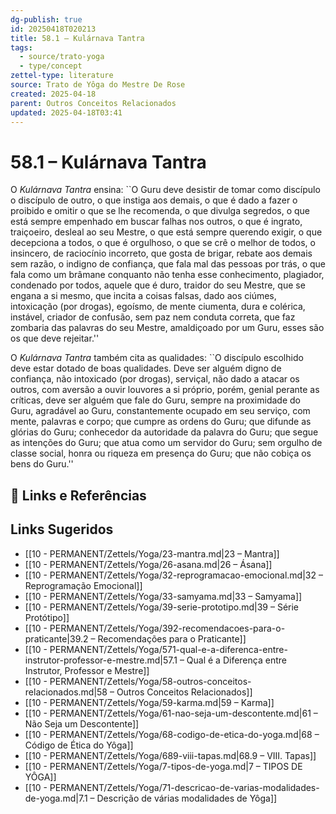 ```yaml
---
dg-publish: true
id: 20250418T020213
title: 58.1 – Kulárnava Tantra
tags:
  - source/trato-yoga
  - type/concept
zettel-type: literature
source: Trato de Yôga do Mestre De Rose
created: 2025-04-18
parent: Outros Conceitos Relacionados
updated: 2025-04-18T03:41
---
```


# 58.1 – Kulárnava Tantra

O *Kulárnava Tantra* ensina:
``O Guru deve desistir de tomar como discípulo o discípulo de outro, o que instiga aos demais, o que é dado a fazer o proibido e omitir o que se lhe recomenda, o que divulga segredos, o que está sempre empenhado em buscar falhas nos outros, o que é ingrato, traiçoeiro, desleal ao seu Mestre, o que está sempre querendo exigir, o que decepciona a todos, o que é orgulhoso, o que se crê o melhor de todos, o insincero, de raciocínio incorreto, que gosta de brigar, rebate aos demais sem razão, o indigno de confiança, que fala mal das pessoas por trás, o que fala como um brâmane conquanto não tenha esse conhecimento, plagiador, condenado por todos, aquele que é duro, traidor do seu Mestre, que se engana a si mesmo, que incita a coisas falsas, dado aos ciúmes, intoxicação (por drogas), egoísmo, de mente ciumenta, dura e colérica, instável, criador de confusão, sem paz nem conduta correta, que faz zombaria das palavras do seu Mestre, amaldiçoado por um Guru, esses são os que deve rejeitar.''

O *Kulárnava Tantra* também cita as qualidades:
``O discípulo escolhido deve estar dotado de boas qualidades. Deve ser alguém digno de confiança, não intoxicado (por drogas), serviçal, não dado a atacar os outros, com aversão a ouvir louvores a si próprio, porém, genial perante as críticas, deve ser alguém que fale do Guru, sempre na proximidade do Guru, agradável ao Guru, constantemente ocupado em seu serviço, com mente, palavras e corpo; que cumpre as ordens do Guru; que difunde as glórias do Guru; conhecedor da autoridade da palavra do Guru; que segue as intenções do Guru; que atua como um servidor do Guru; sem orgulho de classe social, honra ou riqueza em presença do Guru; que não cobiça os bens do Guru.''

## 🔗 Links e Referências

## Links Sugeridos

- [[10 - PERMANENT/Zettels/Yoga/23-mantra.md\|23 – Mantra]]
- [[10 - PERMANENT/Zettels/Yoga/26-asana.md\|26 – Ásana]]
- [[10 - PERMANENT/Zettels/Yoga/32-reprogramacao-emocional.md\|32 – Reprogramação Emocional]]
- [[10 - PERMANENT/Zettels/Yoga/33-samyama.md\|33 – Samyama]]
- [[10 - PERMANENT/Zettels/Yoga/39-serie-prototipo.md\|39 – Série Protótipo]]
- [[10 - PERMANENT/Zettels/Yoga/392-recomendacoes-para-o-praticante\|39.2 – Recomendações para o Praticante]]
- [[10 - PERMANENT/Zettels/Yoga/571-qual-e-a-diferenca-entre-instrutor-professor-e-mestre.md\|57.1 – Qual é a Diferença entre Instrutor, Professor e Mestre]]
- [[10 - PERMANENT/Zettels/Yoga/58-outros-conceitos-relacionados.md\|58 – Outros Conceitos Relacionados]]
- [[10 - PERMANENT/Zettels/Yoga/59-karma.md\|59 – Karma]]
- [[10 - PERMANENT/Zettels/Yoga/61-nao-seja-um-descontente.md\|61 – Não Seja um Descontente]]
- [[10 - PERMANENT/Zettels/Yoga/68-codigo-de-etica-do-yoga.md\|68 – Código de Ética do Yôga]]
- [[10 - PERMANENT/Zettels/Yoga/689-viii-tapas.md\|68.9 – VIII. Tapas]]
- [[10 - PERMANENT/Zettels/Yoga/7-tipos-de-yoga.md\|7 – TIPOS DE YÔGA]]
- [[10 - PERMANENT/Zettels/Yoga/71-descricao-de-varias-modalidades-de-yoga.md\|7.1 – Descrição de várias modalidades de Yôga]]